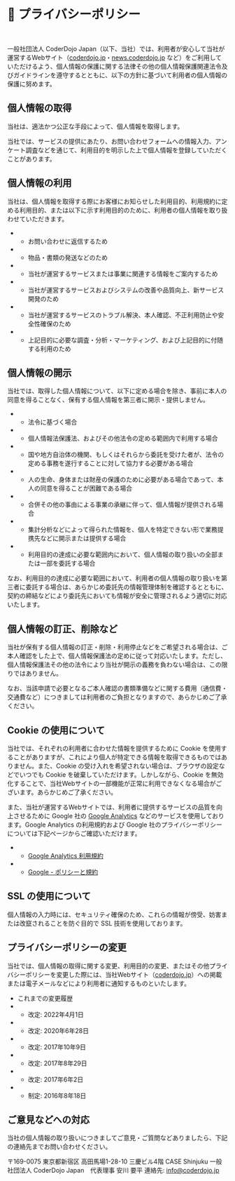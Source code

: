 # 🔐 プライバシーポリシー

<br>

一般社団法人 CoderDojo Japan（以下、当社）では、利用者が安心して当社が運営するWebサイト（[coderdojo.jp](/)・[news.coderdojo.jp](https://news.coderdojo.jp/) など）をご利用していただけるよう、個人情報の保護に関する法律その他の個人情報保護関連法令及びガイドラインを遵守するとともに、以下の方針に基づいて利用者の個人情報の保護に努めます。

## 個人情報の取得

当社は、適法かつ公正な手段によって、個人情報を取得します。

当社では、サービスの提供にあたり、お問い合わせフォームへの情報入力、アンケート調査などを通じて、利用目的を明示した上で個人情報を登録していただくことがあります。


## 個人情報の利用

当社は、個人情報を取得する際にお客様にお知らせした利用目的、利用規約に定める利用目的、または以下に示す利用目的のために、利用者の個人情報を取り扱わせていただきます。

- - お問い合わせに返信するため
- - 物品・書類の発送などのため
- - 当社が運営するサービスまたは事業に関連する情報をご案内するため
- - 当社が運営するサービスおよびシステムの改善や品質向上、新サービス開発のため
- - 当社が運営するサービスのトラブル解決、本人確認、不正利用防止や安全性確保のため
- - 上記目的に必要な調査・分析・マーケティング、および上記目的に付随する利用のため

## 個人情報の開示

当社では、取得した個人情報について、以下に定める場合を除き、事前に本人の同意を得ることなく、保有する個人情報を第三者に開示・提供しません。

- - 法令に基づく場合
- - 個人情報法保護法、およびその他法令の定める範囲内で利用する場合
- - 国や地方自治体の機関、もしくはそれらから委託を受けた者が、法令の定める事務を遂行することに対して協力する必要がある場合
- - 人の生命、身体または財産の保護のために必要がある場合であって、本人の同意を得ることが困難である場合
- - 合併その他の事由による事業の承継に伴って、個人情報が提供される場合
- - 集計分析などによって得られた情報を、個人を特定できない形で業務提携先などに開示または提供する場合
- - 利用目的の達成に必要な範囲内において、個人情報の取り扱いの全部または一部を委託する場合

なお、利用目的の達成に必要な範囲において、利用者の個人情報の取り扱いを第三者に委託する場合は、あらかじめ委託先の情報管理体制を確認するとともに、契約の締結などにより委託先においても情報が安全に管理されるよう適切に対応いたします。


## 個人情報の訂正、削除など

当社が保有する個人情報の訂正・削除・利用停止などをご希望される場合は、ご本人確認をした上で、個人情報保護法の定めに従って対応いたします。ただし、個人情報保護法その他の法令により当社が開示の義務を負わない場合は、この限りではありません。

なお、当該申請で必要となるご本人確認の書類準備などに関する費用（通信費・交通費など）につきましては利用者のご負担となりますので、あらかじめご了承ください。


## Cookie の使用について

当社では、それぞれの利用者に合わせた情報を提供するために Cookie を使用することがありますが、これにより個人が特定できる情報を取得できるものではありません。また、Cookie の受け入れを希望されない場合は、ブラウザの設定などでいつでも Cookie を破棄していただけます。しかしながら、Cookie を無効化することで、当社Webサイトの一部機能が正常に利用できなくなる場合がございます。あらかじめご了承ください。

また、当社が運営するWebサイトでは、利用者に提供するサービスの品質を向上させるために Google 社の [Google Analytics](https://marketingplatform.google.com/intl/ja/about/analytics/) などのサービスを使用しております。Google Analytics の利用規約および Google 社のプライバシーポリシーについては下記ページからご確認いただけます。

- - [Google Analytics 利用規約](https://marketingplatform.google.com/about/analytics/terms/jp/)
- - [Google - ポリシーと規約](https://policies.google.com/?hl=ja)


## SSL の使用について

個人情報の入力時には、セキュリティ確保のため、これらの情報が傍受、妨害または改竄されることを防ぐ目的で SSL 技術を使用しております。


## プライバシーポリシーの変更

当社では、個人情報の取得に関する変更、利用目的の変更、またはその他プライバシーポリシーを変更した際には、当社Webサイト（[coderdojo.jp](/)）への掲載または電子メールなどにより利用者に通知するものといたします。

- これまでの変更履歴
- - 改定: 2022年4月1日
- - 改定: 2020年6年28日
- - 改定: 2017年10年9日
- - 改定: 2017年8年29日
- - 改定: 2017年6年2日
- - 制定: 2016年8年18日


## ご意見などへの対応

当社の個人情報の取り扱いにつきましてご意見・ご質問などありましたら、下記の連絡先までお問い合わせください。

〒169-0075 東京都新宿区
高田馬場1-28-10 三慶ビル4階 CASE Shinjuku
一般社団法人 CoderDojo Japan　代表理事 安川 要平
連絡先: info@coderdojo.jp
